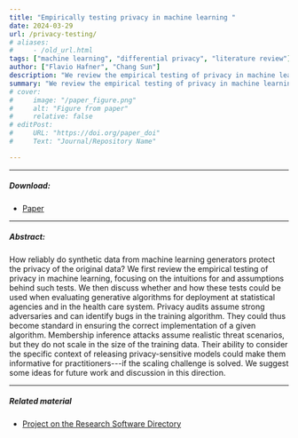 ```yaml
---
title: "Empirically testing privacy in machine learning " 
date: 2024-03-29
url: /privacy-testing/
# aliases: 
#     - /old_url.html
tags: ["machine learning", "differential privacy", "literature review"]
author: ["Flavio Hafner", "Chang Sun"]
description: "We review the empirical testing of privacy in machine learning, focusing on the intuitions for and assumptions behind such tests. We then discuss whether and how these tests could be used when evaluating generative algorithms for deployment at statistical agencies and in the health care system. " 
summary: "We review the empirical testing of privacy in machine learning, focusing on the intuitions for and assumptions behind such tests. We then discuss whether and how these tests could be used when evaluating generative algorithms for deployment at statistical agencies and in the health care system. " 
# cover:
#     image: "/paper_figure.png"
#     alt: "Figure from paper"
#     relative: false
# editPost:
#     URL: "https://doi.org/paper_doi"
#     Text: "Journal/Repository Name"

---
```


---

##### Download:

- [Paper](privacy-testing.pdf)
<!-- - [Online appendix](/appendix.pdf)
- [Code and data](https://github.com/paper_repo) -->

---

##### Abstract:

How reliably do synthetic data from machine learning generators protect the privacy of the original data? We first review the empirical testing of privacy in machine learning, focusing on the intuitions for and assumptions behind such tests. We then discuss whether and how these tests could be used when evaluating generative algorithms for deployment at statistical agencies and in the health care system. Privacy audits assume strong adversaries and can identify bugs in the training algorithm. They could thus become standard in ensuring the correct implementation of a given algorithm. Membership inference attacks assume realistic threat scenarios, but they do not scale in the size of the training data. Their ability to consider the specific context of releasing privacy-sensitive models could make them informative for practitioners---if the scaling challenge is solved. We suggest some ideas for future work and discussion in this direction.

<!-- --- -->

<!-- ##### Figure X:  Figure title

![](/figurex.png)

--- -->

<!-- ##### Citation

Author 1, Author 2. Year. "Title." *Journal* Volume (Issue): First page–Last page. https://doi.org/paper_doi.

```BibTeX
@article{AAYY,
author = {Author 1 and Author 2},
doi = {paper_doi},
journal = {Journal},
number = {Issue},
pages = {XXX--YYY},
title = {Title},
volume = {Volume},
year = {Year}}
``` -->

---

##### Related material

<!-- + [Presentation slides](/presentation.pdf) -->
- [Project on the Research Software Directory](https://research-software-directory.org/projects/gans)
